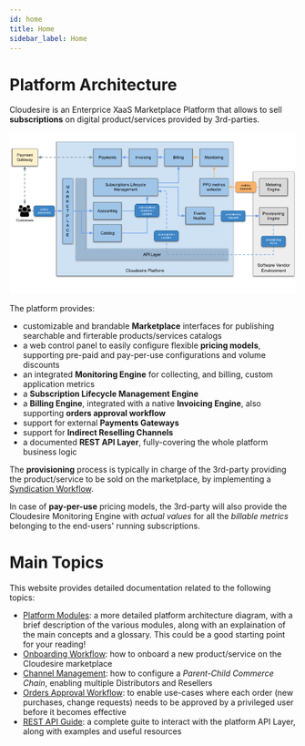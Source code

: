 ```yaml
---
id: home
title: Home
sidebar_label: Home
---
```

# Platform Architecture

Cloudesire is an Enterprice XaaS Marketplace Platform that allows to sell 
**subscriptions** on digital product/services provided by 3rd-parties.

![cloudesire architecture](assets/platform/Cloudesire-schema-simplified.png)

The platform provides:
- customizable and brandable **Marketplace** interfaces for publishing 
  searchable and firterable products/services catalogs
- a web control panel to easily configure flexible **pricing models**, 
  supporting pre-paid and pay-per-use configurations and volume discounts
- an integrated **Monitoring Engine** for collecting, and billing, custom
  application metrics
- a **Subscription Lifecycle Management Engine**
- a **Billing Engine**, integrated with a native **Invoicing Engine**,
  also supporting **orders approval workflow**
- support for external **Payments Gateways**
- support for **Indirect Reselling Channels** 
- a documented **REST API Layer**, fully-covering the whole platform
  business logic
  
The **provisioning** process is typically in charge of the 3rd-party
providing the product/service to be sold on the marketplace, by 
implementing a [Syndication Workflow](syndication.md).

In case of **pay-per-use** pricing models, the 3rd-party will also
provide the Cloudesire Monitoring Engine with *actual values*
for all the *billable metrics* belonging to the end-users' running 
subscriptions.

# Main Topics

This website provides detailed documentation related to the following
topics:

- [Platform Modules](pletform.md): a more detailed platform architecture
  diagram, with a brief description of the various modules, along with an 
  explaination of the main concepts and a glossary. 
  This could be a good starting point for your reading!
- [Onboarding Workflow](onboarding.md): how to onboard a new product/service 
  on the Cloudesire marketplace
- [Channel Management](channel.md): how to configure a *Parent-Child Commerce
  Chain*, enabling multiple Distributors and Resellers
- [Orders Approval Workflow](approval-workflow.md): to enable use-cases where
  each order (new purchases, change requests) needs to be approved by a 
  privileged user before it becomes effective
- [REST API Guide](api.md): a complete guite to interact with the platform
  API Layer, along with examples and useful resources  
